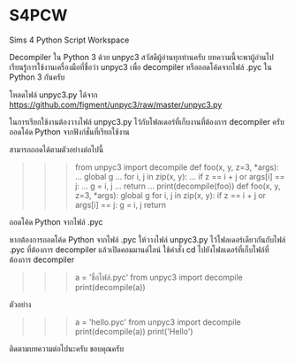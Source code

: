 # S4PCW
Sims 4 Python Script Workspace

Decompiler ใน Python 3 ด้วย unpyc3
สวัสดีผู้อ่านทุกท่านครับ บทความนี้จะพาผู้อ่านไปเรียนรู้การใช้งานเครื่องมือที่ชื่อว่า unpyc3 เพื่อ decompiler หรือถอดโค้ดจากไฟล์ .pyc ใน Python 3 กันครับ


โหลดไฟล์ unpyc3.py ได้จาก https://github.com/figment/unpyc3/raw/master/unpyc3.py

ในการเรียกใช้งานต้องวางไฟล์ unpyc3.py ไว้กับโฟลเดอร์ที่เก็บงานที่ต้องการ decompiler ครับ
ถอดโค้ด Python จากฟังก์ชั่นที่เรียกใช้งาน

สามารถถอดได้ตามตัวอย่างต่อไปนี้
>>> from unpyc3 import decompile
>>> def foo(x, y, z=3, *args):
... global g
... for i, j in zip(x, y):
... if z == i + j or args[i] == j:
... g = i, j
... return
...
>>> print(decompile(foo))
def foo(x, y, z=3, *args):
global g
for i, j in zip(x, y):
if z == i + j or args[i] == j:
g = i, j
return

ถอดโค้ด Python จากไฟล์ .pyc

หากต้องการถอดโค้ด Python จากไฟล์ .pyc
ให้วางไฟล์ unpyc3.py ไว้โฟลเดอร์เดียวกันกับไฟล์ .pyc ที่ต้องการ decompiler แล้วเปิดคอมมานด์ไลน์ ใช้คำสั่ง cd ไปยังโฟลเดอร์ที่เก็บไฟล์ที่ต้องการ decompiler

>>> a = 'ชื่อไฟล์.pyc'
>>> from unpyc3 import decompile
>>> print(decompile(a))

ตัวอย่าง
>>> a = 'hello.pyc'
>>> from unpyc3 import decompile
>>> print(decompile(a))
print('Hello')

ติดตามบทความต่อไปนะครับ
ขอบคุณครับ
